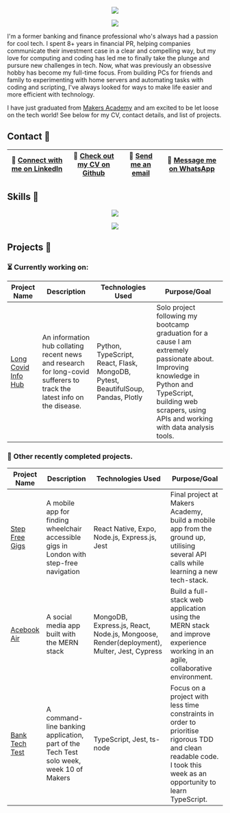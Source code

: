 <p align="center">
 <img src="https://user-images.githubusercontent.com/4661986/226200050-8b992437-07b5-48b3-a22f-ae7262c52e62.svg" />
</p>
<p align="center">
<img src="https://readme-typing-svg.demolab.com?font=Fira+Code&duration=2000&pause=500&center=true&width=435&lines=Full-Stack+Software+Engineer;Career+Changer;Makers+Graduate" />
</p>
I'm a former banking and finance professional who's always had a passion for cool tech. I spent 8+ years in financial PR, helping companies communicate their investment case in a clear and compelling way, but my love for computing and coding has led me to finally take the plunge and pursure new challenges in tech. Now, what was previously an obsessive hobby has become my full-time focus. From building PCs for friends and family to experimenting with home servers and automating tasks with coding and scripting, I've always looked for ways to make life easier and more efficient with technology.
  
  
I have just graduated from  [Makers Academy](https://makers.tech/) and am excited to be let loose on the tech world! See below for my CV, contact details, and list of projects. 

## Contact 📇
 | 📎 [Connect with me on LinkedIn](https://www.linkedin.com/in/josephburgessmba/) | 📄 [Check out my CV on Github](https://github.com/josephburgess/cv) | 📧 [Send me an email](mailto:josephburgess@gmail.com) | 📱 [Message me on WhatsApp](https://wa.me/447769325254?text=Hi%20Joe!%20I%20saw%20your%20Github%20) |
|--------------|-------------|-------------------|-------------|
## Skills 🤹
<p align="center">
    <img src="https://skillicons.dev/icons?i=js,ts,mongodb,express,react,nodejs,python,flask,docker,jest,postgres,postman,ruby,rails,html,css&perline=8" />
</p>

<p align="center">
 <a href = https://github.com/josephburgess/cv>
    <img src="https://user-images.githubusercontent.com/4661986/220958138-f8fdb184-1ef2-4370-bd0f-d7f2a251d3f4.png"/>
 </a>
</p>

## Projects 📝

### ⏳ Currently working on:

| Project Name | Description | Technologies Used | Purpose/Goal |
|--------------|-------------|-------------------|--------------|
| [Long Covid Info Hub](https://github.com/josephburgess/long-covid-web-scraper) | An information hub collating recent news and research for long-covid sufferers to track the latest info on the disease. | Python, TypeScript, React, Flask, MongoDB, Pytest, BeautifulSoup, Pandas, Plotly | Solo project following my bootcamp graduation for a cause I am extremely passionate about. Improving knowledge in Python and TypeScript, building web scrapers, using APIs and working with data analysis tools. |

### 🏁 Other recently completed projects.

| Project Name | Description | Technologies Used | Purpose/Goal |
|--------------|-------------|-------------------|--------------|
| [Step Free Gigs](https://github.com/josephburgess/StepFreeGigs/) | A mobile app for finding wheelchair accessible gigs in London with step-free navigation | React Native, Expo, Node.js, Express.js, Jest | Final project at Makers Academy, build a mobile app from the ground up, utilising several API calls while learning a new tech-stack. |
| [Acebook Air](https://github.com/josephburgess/acebook-mern) | A social media app built with the MERN stack | MongoDB, Express.js, React, Node.js, Mongoose, Render(deployment), Multer, Jest, Cypress | Build a full-stack web application using the MERN stack and improve experience working in an agile, collaborative environment. |
| [Bank Tech Test](https://github.com/josephburgess/bank-tech-test) | A command-line banking application, part of the Tech Test solo week, week 10 of Makers | TypeScript, Jest, ts-node | Focus on a project with less time constraints in order to prioritise rigorous TDD and clean readable code. I took this week as an opportunity to learn TypeScript. |
